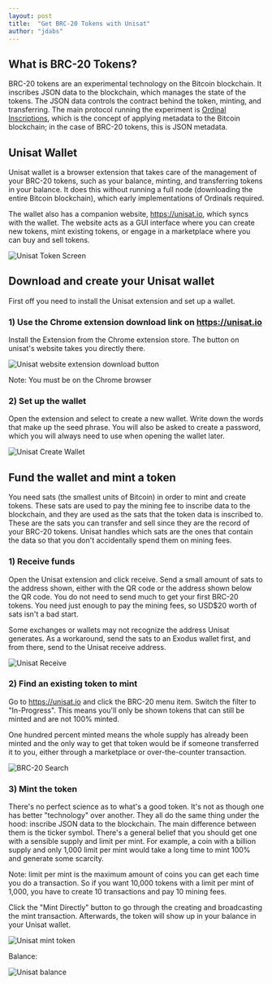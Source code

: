 ```yaml
---
layout: post
title:  "Get BRC-20 Tokens with Unisat"
author: "jdabs"
---
```


## What is BRC-20 Tokens?

BRC-20 tokens are an experimental technology on the Bitcoin blockchain. It inscribes JSON data to the blockchain, which manages the state of the tokens. The JSON data
controls the contract behind the token, minting, and transferring. The main protocol running the experiment is 
[Ordinal Inscriptions](https://research.aimultiple.com/ordinal-inscriptions/tions), which is the concept of applying metadata to the Bitcoin blockchain; in the case
of BRC-20 tokens, this is JSON metadata.

## Unisat Wallet
Unisat wallet is a browser extension that takes care of the management of your BRC-20 tokens, such as your balance, minting, and transferring tokens in 
your balance. It does this without running a full node (downloading the entire Bitcoin blockchain), which early implementations of Ordinals required. 

The wallet also has a companion website, https://unisat.io, which syncs with the wallet. The website acts as a GUI interface where you can create new tokens, 
mint existing tokens, or engage in a marketplace where you can buy and sell tokens.

![Unisat Token Screen](/assets/token-screen.png)

## Download and create your Unisat wallet

First off you need to install the Unisat extension and set up a wallet.

### 1) Use the Chrome extension download link on https://unisat.io
Install the Extension from the Chrome extension store. The button on unisat's website takes you directly there.

![Unisat website extension download button](/assets/unisat-website-download-ext.png)

Note: You must be on the Chrome browser

### 2) Set up the wallet
Open the extension and select to create a new wallet. Write down the words that make up the seed phrase. You will also be asked to create a password, which you
will always need to use when opening the wallet later.

![Unisat Create Wallet](/assets/unisat-create-wallet.png)

## Fund the wallet and mint a token
You need sats (the smallest units of Bitcoin) in order to mint and create tokens. These sats are used to pay the mining fee to inscribe data to the 
blockchain, and they are used as the sats that the token data is inscribed to. These are the sats you can transfer and sell since they are the record of your 
BRC-20 tokens. Unisat handles which sats are the ones that contain the data so that you don't accidentally spend them on mining fees.

### 1) Receive funds
Open the Unisat extension and click receive. Send a small amount of sats to the address shown, either with the QR code or the address shown below the QR code. You do not need to send much to get your first BRC-20 tokens. You need just enough to pay the mining fees, so USD$20 worth of sats isn't a bad start.

Some exchanges or wallets may not recognize the address Unisat generates. As a workaround, send the sats to an Exodus wallet first, and from there, send to the Unisat receive address.

![Unisat Receive](/assets/unisat-wallet-recieve.png)

### 2) Find an existing token to mint

Go to https://unisat.io and click the BRC-20 menu item. Switch the filter to "In-Progress". This means you'll only be shown tokens that can still be
minted and are not 100% minted. 

One hundred percent minted means the whole supply has already been minted and the only way to get that token would 
be if someone transferred it to you, either through a marketplace or over-the-counter transaction.

![BRC-20 Search](/assets/brc20-search.png)

### 3) Mint the token
There's no perfect science as to what's a good token. It's not as though one has better "technology" over another. They all do the same thing under the hood: inscribe JSON data to the blockchain. The main difference between them is the ticker symbol. There's a general belief that you should get one with a sensible supply and limit per mint. For example, a coin with a billion supply and only 1,000 limit per mint would take a long time to mint 100% and generate some scarcity.

Note: limit per mint is the maximum amount of coins you can get each time you do a transaction. So if you want 10,000 tokens with a limit per mint of 1,000, you have to create 10 transactions and pay 10 mining fees.

Click the "Mint Directly" button to go through the creating and broadcasting the mint transaction. Afterwards, the token will show up in your balance in your Unisat
wallet.

![Unisat mint token](/assets/unisat-mint-token.png)

Balance:

![Unisat balance](/assets/unisat-balance.png)



